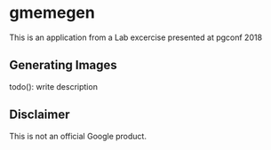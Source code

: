 # gmemegen

This is an application from a Lab excercise presented at pgconf 2018

## Generating Images

todo(): write description

## Disclaimer

This is not an official Google product.
